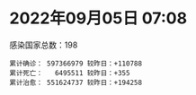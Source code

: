 
# 2022年09月05日 07:08
感染国家总数：198
```
累计确诊： 597366979 较昨日：+110788
累计死亡：   6495511 较昨日：+355
累计治愈： 551624737 较昨日：+194258
```
<div id="main" style="width:100%;height:800px;margin-bottom:10px;"></div>
<div id="second" style="width:100%;height:1000px;margin-bottom:10px;"></div>
<div id="third" style="width:100%;height:1000px;margin-bottom:10px;"></div>
<div id="last" style="width:100%;height:3000px;"></div>

<script>
import * as echarts from "echarts";
export default {
  mounted () {
    this.chart = echarts.init(document.getElementById("main"), "dark")
    this.secondChart = echarts.init(document.getElementById("second"), "dark")
    this.thirdChart = echarts.init(document.getElementById("third"), "dark")
    this.lastChart = echarts.init(document.getElementById("last"), "dark")
    var option = {
      tooltip: { trigger: "axis", axisPointer: { type: "shadow" } },
      legend: {},
      grid: { left: "3%", right: "4%", bottom: "3%", containLabel: true },
      xAxis: { type: "value" },
      yAxis: {
        type: "category", data: ["意大利","韩国","英国","德国","巴西","法国","印度","美国",]
      },
      series: [
        { name: "新增确诊", type: "bar", stack: "total", label: { show: true }, emphasis: { focus: "series" }, data: [13196,0,0,0,0,12894,3948,3891,] }, 
        { name: "累计确诊", type: "bar", stack: "total", label: { show: true }, emphasis: { focus: "series" }, data: [21938269,23569192,23738076,32247828,34515431,34592737,44460483,96620396,] }, 
        { name: "新增死亡", type: "bar", stack: "total", label: { show: true }, emphasis: { focus: "series" }, data: [30,0,0,0,0,0,0,4,] }, 
        { name: "累计死亡", type: "bar", stack: "total", label: { show: true }, emphasis: { focus: "series" }, data: [175832,27093,206318,147762,684414,154189,527991,1072934,] }, 
        { name: "累计治愈", type: "bar", stack: "total", label: { show: true }, emphasis: { focus: "series" }, data: [21159271,21655802,24692,31378400,33502447,34079816,43873430,92471824,] },]
    }
    this.chart.setOption(option);
    var secondOption = {
      tooltip: { trigger: "axis", axisPointer: { type: "shadow" } },
      legend: {},
      grid: { left: "3%", right: "4%", bottom: "3%", containLabel: true },
      xAxis: { type: "value" },
      yAxis: {
        type: "category", data: ["墨西哥","伊朗","荷兰","阿根廷","澳大利亚","越南","西班牙","土耳其","日本","俄罗斯",]
      },
      series: [
        { name: "新增确诊", type: "bar", stack: "total", label: { show: true }, emphasis: { focus: "series" }, data: [0,1163,0,0,0,1391,0,0,0,48042,] }, 
        { name: "累计确诊", type: "bar", stack: "total", label: { show: true }, emphasis: { focus: "series" }, data: [7040191,7533087,8388688,9678225,10066729,11418894,13352019,16751868,19345212,19729423,] }, 
        { name: "新增死亡", type: "bar", stack: "total", label: { show: true }, emphasis: { focus: "series" }, data: [0,48,0,0,0,1,0,0,0,87,] }, 
        { name: "累计死亡", type: "bar", stack: "total", label: { show: true }, emphasis: { focus: "series" }, data: [329617,143995,22605,129711,14067,43120,112804,100631,40829,384711,] }, 
        { name: "累计治愈", type: "bar", stack: "total", label: { show: true }, emphasis: { focus: "series" }, data: [6294795,7307292,8324685,9495103,9945158,10211563,13128337,16322253,17620230,18746698,] },]
    }
    this.secondChart.setOption(secondOption);
    var thirdOption = {
      tooltip: { trigger: "axis", axisPointer: { type: "shadow" } },
      legend: {},
      grid: { left: "3%", right: "4%", bottom: "3%", containLabel: true },
      xAxis: { type: "value" },
      yAxis: {
        type: "category", data: ["以色列","泰国","希腊","马来西亚","奥地利","乌克兰","葡萄牙","波兰","哥伦比亚","印度尼西亚",]
      },
      series: [
        { name: "新增确诊", type: "bar", stack: "total", label: { show: true }, emphasis: { focus: "series" }, data: [1150,0,0,1904,3328,0,0,502,0,2764,] }, 
        { name: "累计确诊", type: "bar", stack: "total", label: { show: true }, emphasis: { focus: "series" }, data: [4636301,4658542,4762827,4791456,4924440,5056378,5425891,6187450,6302809,6372542,] }, 
        { name: "新增死亡", type: "bar", stack: "total", label: { show: true }, emphasis: { focus: "series" }, data: [0,0,0,2,2,0,0,0,0,16,] }, 
        { name: "累计死亡", type: "bar", stack: "total", label: { show: true }, emphasis: { focus: "series" }, data: [11620,32403,32552,36245,19442,108841,24865,117153,141646,157647,] }, 
        { name: "累计治愈", type: "bar", stack: "total", label: { show: true }, emphasis: { focus: "series" }, data: [4615261,4609956,4686730,4726250,4843228,4925433,5332947,5335960,6128460,6173081,] },]
    }
    this.thirdChart.setOption(thirdOption);
    var lastOption = {
      tooltip: { trigger: "axis", axisPointer: { type: "shadow" } },
      legend: {},
      grid: { left: "3%", right: "4%", bottom: "3%", containLabel: true },
      xAxis: { type: "value" },
      yAxis: {
        type: "category", data: ["朝鲜","西撒哈拉","蒙特塞拉特岛","梵蒂冈","红宝石公主号","钻石公主号","圣文森特岛","列支敦士登公国","安圭拉","圣多美和普林西比","特克斯和凯科斯群岛","圣基茨和尼维斯","乍得","塞拉利昂","利比里亚","科摩罗","几内亚比绍","安提瓜和巴布达","尼日尔","厄立特里亚","也门","冈比亚","摩纳哥","多米尼克","中非共和国","吉布提","萨摩亚","赤道几内亚","塔吉克斯坦","南苏丹","尼加拉瓜","格林纳达","直布罗陀","圣马力诺","布基纳法索","东帝汶","刚果（布）","索马里","贝宁","圣卢西亚","马里","海地","莱索托","巴哈马","几内亚","多哥","坦桑尼亚","毛里求斯","阿鲁巴","巴布亚新几内亚","安道尔","塞舌尔","加蓬","布隆迪","叙利亚","不丹","佛得角","毛里塔尼亚","苏丹","马达加斯加","斐济","伯利兹","圭亚那","斯威士兰","新喀里多尼亚","法属波利尼西亚","苏里南","科特迪瓦","马拉维","塞内加尔","刚果（金）","法属圭亚那","巴巴多斯","安哥拉","马耳他","喀麦隆","卢旺达","柬埔寨","牙买加","波多黎各","加纳","纳米比亚","乌干达","特立尼达和多巴哥","马尔代夫","阿富汗","萨尔瓦多","冰岛","吉尔吉斯斯坦","老挝","马提尼克岛","文莱","莫桑比克","乌兹别克斯坦","津巴布韦","尼日利亚","阿尔及利亚","黑山","卢森堡","博茨瓦纳","阿尔巴尼亚","赞比亚","肯尼亚","北马其顿","波黑","阿曼","卡塔尔","亚美尼亚","洪都拉斯","埃塞俄比亚","利比亚","埃及","委内瑞拉","摩尔多瓦","塞浦路斯","爱沙尼亚","缅甸","巴勒斯坦","多米尼加","科威特","斯里兰卡","巴林","巴拉圭","沙特阿拉伯","阿塞拜疆","拉脱维亚","巴拿马","乌拉圭","蒙古国","白俄罗斯","厄瓜多尔","尼泊尔","阿联酋","哥斯达黎加","玻利维亚","危地马拉","古巴","斯洛文尼亚","突尼斯","黎巴嫩","克罗地亚","立陶宛","保加利亚","摩洛哥","芬兰","哈萨克斯坦","挪威","巴基斯坦","爱尔兰","约旦","格鲁吉亚","新西兰","斯洛伐克","新加坡","孟加拉国","匈牙利","塞尔维亚","伊拉克","瑞典","丹麦","罗马尼亚","菲律宾","南非","瑞士","捷克","秘鲁","加拿大","比利时","智利",]
      },
      series: [
        { name: "新增确诊", type: "bar", stack: "total", label: { show: true }, emphasis: { focus: "series" }, data: [0,0,0,0,0,0,0,0,0,0,0,0,0,0,0,0,0,0,0,0,0,0,0,0,0,0,0,0,0,0,0,0,0,0,0,0,0,0,0,0,47,0,0,0,0,16,0,0,0,0,0,0,0,0,0,0,0,1,0,0,0,0,15,0,0,0,0,0,7,0,0,0,0,0,21,0,0,0,0,0,0,0,0,203,0,251,0,0,0,0,0,0,16,0,8,0,17,158,0,0,131,252,1,0,0,0,0,0,0,3,0,0,0,0,0,0,70,0,0,0,49,202,0,82,612,0,0,0,0,0,0,116,400,0,0,67,45,486,0,281,430,64,178,18,0,0,26,0,0,0,0,0,161,1309,230,0,1836,0,0,0,981,2258,159,0,379,0,0,0,5029,] }, 
        { name: "累计确诊", type: "bar", stack: "total", label: { show: true }, emphasis: { focus: "series" }, data: [1,10,11,29,620,712,2298,3026,3837,6153,6369,6509,7538,7747,7883,8455,8796,8974,9931,10155,11926,12311,14404,14852,14862,15690,15767,16957,17786,17823,18491,19346,20069,20398,21128,23163,24837,27020,27490,28894,31623,33468,34206,37081,37470,38546,38712,40299,42792,44887,46027,46081,48649,49287,57069,61076,62326,62771,63228,66626,68177,68350,71100,73368,73798,76484,81039,86808,87901,88102,92711,93735,101397,102636,114135,121652,132449,137661,150101,151732,168580,169253,169396,179886,184856,194163,201785,204717,205716,214407,218764,220245,230129,243830,256763,263867,270443,276337,288658,325864,330193,333074,338235,340695,396273,397846,430945,434398,454779,493237,506838,515645,542874,575052,578030,597759,615559,620112,638500,657395,670176,672447,715569,813764,815047,900654,978181,979160,979985,994037,997224,997868,1017145,1058467,1103889,1104909,1110713,1131342,1143862,1210847,1216429,1220822,1244733,1264549,1266917,1389547,1460431,1570016,1656956,1735495,1735682,1747739,1835277,1846094,2012761,2048547,2294006,2457871,2569152,3092974,3227188,3891418,4012812,4025870,4046577,4113567,4179337,4488054,4532562,] }, 
        { name: "新增死亡", type: "bar", stack: "total", label: { show: true }, emphasis: { focus: "series" }, data: [0,0,0,0,0,0,0,0,0,0,0,0,0,0,0,0,0,0,0,0,0,0,0,0,0,0,0,0,0,0,0,0,0,0,0,0,0,0,0,0,0,0,0,0,0,0,0,0,0,0,0,0,0,0,0,0,0,0,0,0,0,0,0,0,0,0,0,0,1,0,0,0,0,0,1,0,0,0,0,0,0,0,0,4,0,2,0,0,0,0,0,0,2,0,0,0,1,0,0,0,0,1,0,0,0,0,0,0,0,0,0,0,0,0,0,0,1,0,0,0,4,0,0,1,9,0,0,0,0,0,0,0,0,0,0,13,0,0,0,2,4,0,2,0,0,0,0,0,0,0,0,0,1,0,1,0,19,0,0,0,6,49,0,0,2,0,0,0,39,] }, 
        { name: "累计死亡", type: "bar", stack: "total", label: { show: true }, emphasis: { focus: "series" }, data: [1,1,1,0,10,13,12,59,11,76,36,46,193,126,294,161,175,145,312,103,2155,371,57,68,113,189,29,183,125,138,225,236,108,118,387,138,386,1350,163,391,739,841,704,823,447,283,841,1022,226,664,154,169,306,38,3163,21,410,993,4961,1410,878,680,1279,1422,314,649,1383,819,2678,1968,1405,408,544,1917,802,1935,1466,3056,3262,2609,1459,4065,3628,4158,308,7782,4224,179,2991,757,1035,225,2221,1637,5596,3148,6879,2778,1123,2778,3582,4017,5674,9495,16062,4260,681,8655,10989,7572,6437,24613,5798,11755,1172,2651,19440,5400,4384,2563,16711,1515,19494,9303,9822,5949,8470,7445,2179,7118,35861,12007,2341,8867,22208,19552,8530,6787,29234,10638,16739,9292,37613,16274,5690,13684,3980,30591,7798,14110,16889,2775,20363,1594,29328,47291,16737,25346,19873,6936,66772,62011,102108,14148,40848,215859,44085,32534,60610,] }, 
        { name: "累计治愈", type: "bar", stack: "total", label: { show: true }, emphasis: { focus: "series" }, data: [0,9,2,29,0,699,2233,2948,3789,6060,6294,6446,4874,4393,7461,8281,8301,8794,8867,10050,9119,11788,14301,14554,14520,15427,1605,16623,17264,17335,4225,18971,16579,20187,20632,22981,24006,13182,27217,28369,30534,30819,25740,35897,36763,38058,183,38573,42340,43982,45791,45777,48067,47946,53488,60961,61842,61747,40329,65084,66192,67542,69615,71923,73032,33500,49614,85913,84928,85985,83504,11254,99983,100437,112832,118616,130901,134496,96926,129614,167080,164813,100431,170205,163687,172168,179266,75685,196406,7660,0,219561,227769,241486,251022,257453,182067,271205,283668,322955,322849,328699,332429,329741,374878,384669,425694,421316,132498,471664,500210,442182,535208,504142,571126,524990,593794,604035,632911,654470,652967,669415,694192,800914,801707,883736,962280,970116,971093,985592,951709,983333,996627,860711,1033877,1079645,1101937,1106386,983630,1087587,1194714,1191547,1195120,1247943,1233184,1358340,1454916,1530962,1640896,1718032,1637293,1732330,1810690,1769386,1957271,1962698,2208664,2429962,2526974,3076955,3118164,3805340,3904513,3949144,3992624,3860120,4044243,4407404,4447517,] },]
    }
    this.lastChart.setOption(lastOption);

    window.onresize = () => {
      this.chart.resize()
      this.secondChart.resize()
      this.thirdChart.resize()
      this.lastChart.resize()
    }
  }
};
</script>

|国家|新增确诊|累计确诊|新增死亡|累计死亡|累计治愈|
|:--:|---:|---:|---:|---:|---:|
|美国|3891|96620396|4|1072934|92471824|
|印度|3948|44460483|0|527991|43873430|
|法国|12894|34592737|0|154189|34079816|
|巴西|0|34515431|0|684414|33502447|
|德国|0|32247828|0|147762|31378400|
|英国|0|23738076|0|206318|24692|
|韩国|0|23569192|0|27093|21655802|
|意大利|13196|21938269|30|175832|21159271|
|俄罗斯|48042|19729423|87|384711|18746698|
|日本|0|19345212|0|40829|17620230|
|土耳其|0|16751868|0|100631|16322253|
|西班牙|0|13352019|0|112804|13128337|
|越南|1391|11418894|1|43120|10211563|
|澳大利亚|0|10066729|0|14067|9945158|
|阿根廷|0|9678225|0|129711|9495103|
|荷兰|0|8388688|0|22605|8324685|
|伊朗|1163|7533087|48|143995|7307292|
|墨西哥|0|7040191|0|329617|6294795|
|印度尼西亚|2764|6372542|16|157647|6173081|
|哥伦比亚|0|6302809|0|141646|6128460|
|波兰|502|6187450|0|117153|5335960|
|葡萄牙|0|5425891|0|24865|5332947|
|乌克兰|0|5056378|0|108841|4925433|
|奥地利|3328|4924440|2|19442|4843228|
|马来西亚|1904|4791456|2|36245|4726250|
|希腊|0|4762827|0|32552|4686730|
|泰国|0|4658542|0|32403|4609956|
|以色列|1150|4636301|0|11620|4615261|
|智利|5029|4532562|39|60610|4447517|
|比利时|0|4488054|0|32534|4407404|
|加拿大|0|4179337|0|44085|4044243|
|秘鲁|0|4113567|0|215859|3860120|
|捷克|379|4046577|2|40848|3992624|
|瑞士|0|4025870|0|14148|3949144|
|南非|159|4012812|0|102108|3904513|
|菲律宾|2258|3891418|49|62011|3805340|
|罗马尼亚|981|3227188|6|66772|3118164|
|丹麦|0|3092974|0|6936|3076955|
|瑞典|0|2569152|0|19873|2526974|
|伊拉克|0|2457871|0|25346|2429962|
|塞尔维亚|1836|2294006|19|16737|2208664|
|匈牙利|0|2048547|0|47291|1962698|
|孟加拉国|230|2012761|1|29328|1957271|
|新加坡|1309|1846094|0|1594|1769386|
|斯洛伐克|161|1835277|1|20363|1810690|
|新西兰|0|1747739|0|2775|1732330|
|格鲁吉亚|0|1735682|0|16889|1637293|
|约旦|0|1735495|0|14110|1718032|
|爱尔兰|0|1656956|0|7798|1640896|
|巴基斯坦|0|1570016|0|30591|1530962|
|挪威|26|1460431|0|3980|1454916|
|哈萨克斯坦|0|1389547|0|13684|1358340|
|芬兰|0|1266917|0|5690|1233184|
|摩洛哥|18|1264549|0|16274|1247943|
|保加利亚|178|1244733|2|37613|1195120|
|立陶宛|64|1220822|0|9292|1191547|
|克罗地亚|430|1216429|4|16739|1194714|
|黎巴嫩|281|1210847|2|10638|1087587|
|突尼斯|0|1143862|0|29234|983630|
|斯洛文尼亚|486|1131342|0|6787|1106386|
|古巴|45|1110713|0|8530|1101937|
|危地马拉|67|1104909|13|19552|1079645|
|玻利维亚|0|1103889|0|22208|1033877|
|哥斯达黎加|0|1058467|0|8867|860711|
|阿联酋|400|1017145|0|2341|996627|
|尼泊尔|116|997868|0|12007|983333|
|厄瓜多尔|0|997224|0|35861|951709|
|白俄罗斯|0|994037|0|7118|985592|
|蒙古国|0|979985|0|2179|971093|
|乌拉圭|0|979160|0|7445|970116|
|巴拿马|0|978181|0|8470|962280|
|拉脱维亚|0|900654|0|5949|883736|
|阿塞拜疆|612|815047|9|9822|801707|
|沙特阿拉伯|82|813764|1|9303|800914|
|巴拉圭|0|715569|0|19494|694192|
|巴林|202|672447|0|1515|669415|
|斯里兰卡|49|670176|4|16711|652967|
|科威特|0|657395|0|2563|654470|
|多米尼加|0|638500|0|4384|632911|
|巴勒斯坦|0|620112|0|5400|604035|
|缅甸|70|615559|1|19440|593794|
|爱沙尼亚|0|597759|0|2651|524990|
|塞浦路斯|0|578030|0|1172|571126|
|摩尔多瓦|0|575052|0|11755|504142|
|委内瑞拉|0|542874|0|5798|535208|
|埃及|0|515645|0|24613|442182|
|利比亚|0|506838|0|6437|500210|
|埃塞俄比亚|3|493237|0|7572|471664|
|洪都拉斯|0|454779|0|10989|132498|
|亚美尼亚|0|434398|0|8655|421316|
|卡塔尔|0|430945|0|681|425694|
|阿曼|0|397846|0|4260|384669|
|波黑|0|396273|0|16062|374878|
|北马其顿|0|340695|0|9495|329741|
|肯尼亚|1|338235|0|5674|332429|
|赞比亚|252|333074|1|4017|328699|
|阿尔巴尼亚|131|330193|0|3582|322849|
|博茨瓦纳|0|325864|0|2778|322955|
|卢森堡|0|288658|0|1123|283668|
|黑山|158|276337|0|2778|271205|
|阿尔及利亚|17|270443|1|6879|182067|
|尼日利亚|0|263867|0|3148|257453|
|津巴布韦|8|256763|0|5596|251022|
|乌兹别克斯坦|0|243830|0|1637|241486|
|莫桑比克|16|230129|2|2221|227769|
|文莱|0|220245|0|225|219561|
|马提尼克岛|0|218764|0|1035|0|
|老挝|0|214407|0|757|7660|
|吉尔吉斯斯坦|0|205716|0|2991|196406|
|冰岛|0|204717|0|179|75685|
|萨尔瓦多|0|201785|0|4224|179266|
|阿富汗|251|194163|2|7782|172168|
|马尔代夫|0|184856|0|308|163687|
|特立尼达和多巴哥|203|179886|4|4158|170205|
|乌干达|0|169396|0|3628|100431|
|纳米比亚|0|169253|0|4065|164813|
|加纳|0|168580|0|1459|167080|
|波多黎各|0|151732|0|2609|129614|
|牙买加|0|150101|0|3262|96926|
|柬埔寨|0|137661|0|3056|134496|
|卢旺达|0|132449|0|1466|130901|
|喀麦隆|0|121652|0|1935|118616|
|马耳他|21|114135|1|802|112832|
|安哥拉|0|102636|0|1917|100437|
|巴巴多斯|0|101397|0|544|99983|
|法属圭亚那|0|93735|0|408|11254|
|刚果（金）|0|92711|0|1405|83504|
|塞内加尔|0|88102|0|1968|85985|
|马拉维|7|87901|1|2678|84928|
|科特迪瓦|0|86808|0|819|85913|
|苏里南|0|81039|0|1383|49614|
|法属波利尼西亚|0|76484|0|649|33500|
|新喀里多尼亚|0|73798|0|314|73032|
|斯威士兰|0|73368|0|1422|71923|
|圭亚那|15|71100|0|1279|69615|
|伯利兹|0|68350|0|680|67542|
|斐济|0|68177|0|878|66192|
|马达加斯加|0|66626|0|1410|65084|
|苏丹|0|63228|0|4961|40329|
|毛里塔尼亚|1|62771|0|993|61747|
|佛得角|0|62326|0|410|61842|
|不丹|0|61076|0|21|60961|
|叙利亚|0|57069|0|3163|53488|
|布隆迪|0|49287|0|38|47946|
|加蓬|0|48649|0|306|48067|
|塞舌尔|0|46081|0|169|45777|
|安道尔|0|46027|0|154|45791|
|巴布亚新几内亚|0|44887|0|664|43982|
|阿鲁巴|0|42792|0|226|42340|
|毛里求斯|0|40299|0|1022|38573|
|坦桑尼亚|0|38712|0|841|183|
|多哥|16|38546|0|283|38058|
|几内亚|0|37470|0|447|36763|
|巴哈马|0|37081|0|823|35897|
|莱索托|0|34206|0|704|25740|
|海地|0|33468|0|841|30819|
|马里|47|31623|0|739|30534|
|圣卢西亚|0|28894|0|391|28369|
|贝宁|0|27490|0|163|27217|
|索马里|0|27020|0|1350|13182|
|刚果（布）|0|24837|0|386|24006|
|东帝汶|0|23163|0|138|22981|
|布基纳法索|0|21128|0|387|20632|
|圣马力诺|0|20398|0|118|20187|
|直布罗陀|0|20069|0|108|16579|
|格林纳达|0|19346|0|236|18971|
|尼加拉瓜|0|18491|0|225|4225|
|南苏丹|0|17823|0|138|17335|
|塔吉克斯坦|0|17786|0|125|17264|
|赤道几内亚|0|16957|0|183|16623|
|萨摩亚|0|15767|0|29|1605|
|吉布提|0|15690|0|189|15427|
|中非共和国|0|14862|0|113|14520|
|多米尼克|0|14852|0|68|14554|
|摩纳哥|0|14404|0|57|14301|
|冈比亚|0|12311|0|371|11788|
|也门|0|11926|0|2155|9119|
|厄立特里亚|0|10155|0|103|10050|
|尼日尔|0|9931|0|312|8867|
|安提瓜和巴布达|0|8974|0|145|8794|
|几内亚比绍|0|8796|0|175|8301|
|科摩罗|0|8455|0|161|8281|
|利比里亚|0|7883|0|294|7461|
|塞拉利昂|0|7747|0|126|4393|
|乍得|0|7538|0|193|4874|
|圣基茨和尼维斯|0|6509|0|46|6446|
|特克斯和凯科斯群岛|0|6369|0|36|6294|
|圣多美和普林西比|0|6153|0|76|6060|
|安圭拉|0|3837|0|11|3789|
|列支敦士登公国|0|3026|0|59|2948|
|圣文森特岛|0|2298|0|12|2233|
|钻石公主号|0|712|0|13|699|
|红宝石公主号|0|620|0|10|0|
|梵蒂冈|0|29|0|0|29|
|蒙特塞拉特岛|0|11|0|1|2|
|西撒哈拉|0|10|0|1|9|
|朝鲜|0|1|0|1|0|

